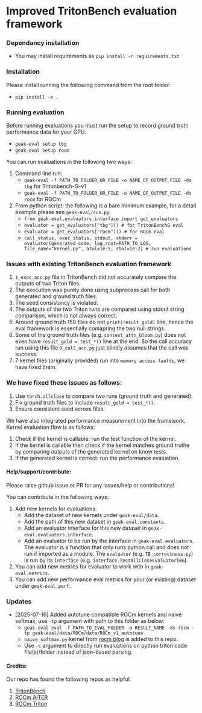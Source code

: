 # Improved TritonBench evaluation framework

### Dependancy installation
- You may install requirements as `pip install -r requirements.txt`

### Installation
Please install running the following command from the root folder:
- `pip install -e .`

### Running evaluation
Before running evaluations you must run the setup to record ground truth performance data for your GPU.
 - `geak-eval setup tbg`
 - `geak-eval setup rocm`

You can run evaluations in the following two ways:
1. Command line run:
    - `geak-eval -f PATH_TO_FOLDER_OR_FILE -o NAME_OF_OUTPUT_FILE -ds tbg` for Tritonbench-G-v1
    - `geak-eval -f PATH_TO_FOLDER_OR_FILE -o NAME_OF_OUTPUT_FILE -ds rocm` for ROCm
2. From python script: the following is a bare minimum example, for a detail example please see `geak-eval/run.py`.
    - `from geak-eval.evaluators.interface import get_evaluators`
    - `evaluator = get_evaluators["tbg"]() # for TritonBenchG eval`
    - `evaluator = get_evaluators["rocm"]() # for ROCm eval`
    - `call_status, exec_status, stdout, stderr = evaluator(generated_code, log_root=PATH_TO_LOG, file_name="kernel.py", atol=1e-5, rtol=1e-2) # run evaluations`

### Issues with existing TritonBench evaluation framework
1. `1_exec_acc.py` file in TritonBench did not accurately compare the outputs of two Triton files.
1. The execution was purely done using subprocess call for both generated and ground truth files.
1. The seed consistancy is violated.
1. The outputs of the two Triton runs are compared using stdout string comparison, which is not always correct.
1. Around ground truth 150 files do not `print(result_gold)` line, hence the eval framework is essentially comapring the two null strings.
1. Some of the ground truth files (e.g. `context_attn_bloom.py`) does not even have `result_gold = test_*()` line at the end. So the call accuracy run using this file `0_call_acc.py` just blindly assumes that the call was success.
1. 7 kernel files (originally provided) run into `memory access faults`, we have fixed them.

### We have fixed these issues as follows:
1. Use `torch.allclose` to compare two runs (ground truth and generated).
1. Fix ground truth files to include `result_gold = test_*()`.
1. Ensure consistent seed across files.


We have also integrated performance measurement into the framework. Kernel evaluation flow is as follows:
1. Check if the kernel is callable: run the test function of the kernel.
2. If the kernel is callable then check if the kernel matches ground truthe by comparing outputs of the generated kernel on know tests.
3. If the generated kernel is correct: run the performance evaluation.

#### Help/support/contribute:
Please raise github issue or PR for any issues/help or contributions!

You can contribute in the following ways:
1. Add new kernels for evaluations: 
    - Add the dataset of new kernels under `geak-eval/data`.
    - Add the path of this new dataset in `geak-eval.constants`.
    - Add an evaluator interface for this new dataset in `geak-eval.evaluators.interface`.
    - Add an evaluator to be run by the interface in `geak-eval.evaluators`. The evaluator is a function that only runs python call and does not run if imported as a module. The `evaluator` (e.g. `TB_correctness.py`) is run by its `interface` (e.g. `interface.TestAllCloseEvaluatorTBG`).  
2. You can add new metrics for evaluator to work with in `geak-eval.metrics`.
3. You can add new performance eval metrics for your (or existing) dataset under `geak-eval.perf`.

### Updates
* [2025-07-16] Added autotune compatible ROCm kernels and naive softmax, use `-tp` argument with path to this folder as below:
    - `geak-eval eval -f PATH_TO_EVAL_FOLDER -o RESULT_NAME -ds rocm -tp geak-eval/data/ROCm/data/ROCm_v1_autotune`
    - `naive_softmax.py` kernel from [rocm blog](https://rocm.docs.amd.com/projects/ai-developer-hub/en/latest/notebooks/gpu_dev_optimize/triton_kernel_dev.html#naive-version) is added to this repo.
    - Use `-c` argument to directly run evaluations on python triton code file(s)/folder instead of json-based parsing.


#### Credits:
Our repo has found the following repos as helpful:
1. [TritonBench](https://github.com/thunlp/TritonBench/tree/main)
2. [ROCm AITER](https://github.com/ROCm/aiter)
3. [ROCm Triton](https://github.com/ROCm/triton)
